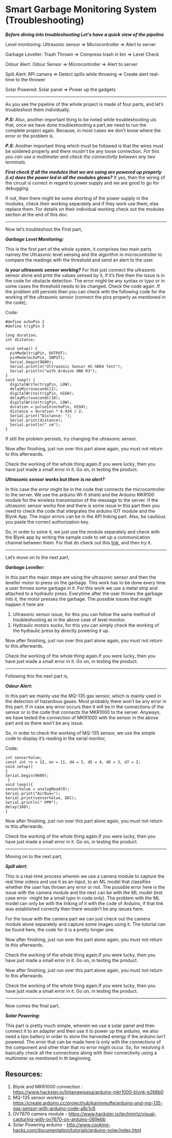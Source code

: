 # Smart Garbage Monitoring System (Troubleshooting)

***Before diving into troubleshooting Let’s have a quick view of the pipeline***

Level monitoring: Ultrasonic sensor => Microcontroller => Alert to server

Garbage Leveller: Trash Thrown => Compress trash in bin => Level Check

Odour Alert: Odour Sensor => Microcontroller => Alert to server

Spill Alert: RPi camera => Detect spills while throwing => Create alert real-time to the thrower

Solar Powered: Solar panel => Power up the gadgets

***

As you see the pipeline of the whole project is made of four parts, and let’s troubleshoot them individually.

***P.S:*** Also, another important thing to be noted while troubleshooting uis that, once we have done troubleshooting a part,we need to run the complete project again. Because, in most cases we don’t know where the error or the problem is. 

***P.S:*** Another important thing which must be followed is that the wires must be soldered properly and there mustn't be any loose connection. _For this you can use a multimeter and check the connectivity between any two terminals._

***First check if all the modules that we are using are powered up properly (i.e) does the power led in all the modules glows?***
If yes, then the wiring of the circuit is correct in regard to power supply and we are good to go for debugging.

If not, then there might be some shorting of the power supply in the modules, check their working separately and if they work use them, else replace them. For details on their individual working check out the modules section at the end of this doc.
 
 ***
 
Now let’s troubleshoot the First part,

***_Garbage Level Monitoring:_***

This is the first part of the whole system, it comprises two main parts namely the Ultrasonic level sensing and the algorithm in microcontroller to compare the readings with the threshold and send an alert to the user.

***Is your ultrasonic sensor working?***
For that just connect the ultrasonic sensor alone and print the values sensed by it, if it’s fine then the issue is in the code for obstacle detection. The error might be any syntax or typo or in some cases the threshold needs to be changed. Check the code again .If the problem still persists then you can check with the following code for the working of the ultrasonic sensor (connect the pins properly as mentioned in the code),

Code:
```
#define echoPin 2
#define trigPin 3 

long duration;
int distance;

void setup() {
  pinMode(trigPin, OUTPUT);
  pinMode(echoPin, INPUT); 
  Serial.begin(9600);
  Serial.println("Ultrasonic Sensor HC-SR04 Test"); 
  Serial.println("with Arduino UNO R3");
}
void loop() {
  digitalWrite(trigPin, LOW);
  delayMicroseconds(2);
  digitalWrite(trigPin, HIGH);
  delayMicroseconds(10);
  digitalWrite(trigPin, LOW);
  duration = pulseIn(echoPin, HIGH);
  distance = duration * 0.034 / 2; 
  Serial.print("Distance: ");
  Serial.print(distance);
  Serial.println(" cm");
}
```

If still the problem persists, try changing the ultrasonic sensor.

Now after finishing, just run over this part alone again, you must not return to this afterwards. 

Check the working of the whole thing again.If you were lucky, then you have just made a small error in it. Go on, in testing the product.
 
***Ultrasonic sensor works but there is no alert?***

In this case the error might be in the code that connects the microcontroller to the server. We use the arduino Wi-fi shield and the Arduino MKR100 module for the wireless transmission of the message to the server. If the ultrasonic sensor works fine and there is some issue in this part then you need to check the code that integrates the arduino IOT module and the Blynk App. The major errors can be in the API linking part. Also, be cautious you paste the correct authorization key.

So, in order to solve it, we just use the module separately and check with the Blynk app by writing the sample code to set up a communication channel between them. 
For that do check out this [link](https://www.hackster.io/lintangwisesa/arduino-mkr1000-blynk-e268b0), and then try it.

***

Let’s move on to the next part,

***_Garbage Leveller:_***

In this part the major steps are using the ultrasonic sensor and then the leveller motor to press on the garbage. This work has to be done every time a user throws some garbage in it. For this work we use a metal strip and attached to a hydraulic press. Everytime after the user throws the garbage into it, the motor presses the garbage. The possible issues that might happen it here are 
1. Ultrasonic sensor issue, for this you can follow the same method of troubleshooting as in the above case of level monitor.
2. Hydraulic motors sucks, for this you can simply check the working of the hydraulic press by directly powering it up.

Now after finishing, just run over this part alone again, you must not return to this afterwards. 

Check the working of the whole thing again.If you were lucky, then you have just made a small error in it. Go on, in testing the product.

***

Following this the next part is,

***_Odour Alert:_***

In this part we mainly use the MQ-135 gas sensor, which is mainly used in the detection of hazardous gases. Most probably there won’t be any error in this part. If in case any error occurs then it will be in the connections of the sensor or in the code that connects the MKR1000 to the server. Anyways, we have tested the connection of MKR1000 with the sensor in the above part and so there won’t be any issue. 

So, in order to check the working of MQ-135 sensor, we use the simple code to display it’s reading in the serial monitor,

Code:
```
int sensorValue;
const int rs = 12, en = 11, d4 = 5, d5 = 4, d6 = 3, d7 = 2;
void setup()
{  
Serial.begin(9600);                            
 }
void loop(){
sensorValue = analogRead(0);       
Serial.print("AirQua=");
Serial.print(sensorValue, DEC);              
Serial.println(" PPM");
delay(100);                                  
}
```

Now after finishing, just run over this part alone again, you must not return to this afterwards. 

Check the working of the whole thing again.If you were lucky, then you have just made a small error in it. Go on, in testing the product.

***

Moving on to the next part,

***_Spill alert:_***

This is a real-time process wherein we use a camera module to capture the real time videos and use it as an input, to an ML model that classifies whether the user has thrown any error or not. The possible error here is the issue with the camera module and the next can be with the ML model (lest case error -might be a small typo in code only). The problem with the ML model can only be with the linking of it with the code of Arduino, if that link was established correctly then there wouldn’t be any issues here.

For the issue with the camera part we can just check out the camera module alone separately and capture some images using it. The tutorial can be found here, the code for it is a pretty longer one.

Now after finishing, just run over this part alone again, you must not return to this afterwards. 

Check the working of the whole thing again.If you were lucky, then you have just made a small error in it. Go on, in testing the product.

Now after finishing, just run over this part alone again, you must not return to this afterwards. 

Check the working of the whole thing again.If you were lucky, then you have just made a small error in it. Go on, in testing the product.

***

Now comes the final part,

***_Solar Powering:_***

This part is pretty much simple, wherein we use a solar panel and then connect it to an adapter and then use it to power up the arduino, we also need a lipo battery in order to store the harvested energy if the arduino isn’t powered. The error that can be made here is only with the connections of the component and other than that no error might occur. So, for resolving it basically check all the connections along with their connectivity using a multimeter as mentioned in th beginning.

## Resources:
1. Blynk and MKR1000 connection : https://www.hackster.io/lintangwisesa/arduino-mkr1000-blynk-e268b0
2. MQ-135 sensor working - https://create.arduino.cc/projecthub/karimmufte/arduino-and-mq-135-gas-sensor-with-arduino-code-a8c1c6
3. OV7670 camera module - https://www.hackster.io/techmirtz/visual-capturing-with-ov7670-on-arduino-069ebb
4. Solar Powering arduino - http://www.cooking-hacks.com/documentation/tutorials/arduino-solar/index.html

